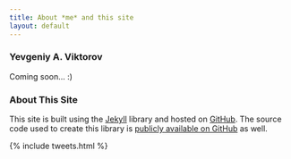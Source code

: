 ```yaml
---
title: About *me* and this site
layout: default
---
```


### Yevgeniy A. Viktorov

Coming soon... :)

### About This Site

This site is built using the [Jekyll][1] library and hosted on [GitHub][2]. The source code used to create this library is [publicly available on GitHub][3] as well.

{% include tweets.html %}

[1]: http://jekyllrb.com/
[2]: http://github.com/
[3]: http://github.com/yviktorov/yviktorov.github.com
